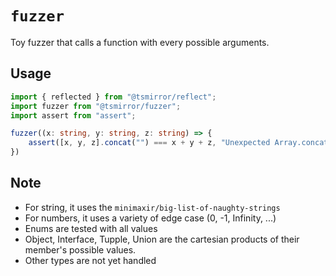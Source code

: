 # `fuzzer`

Toy fuzzer that calls a function with every possible arguments.

## Usage

```ts
import { reflected } from "@tsmirror/reflect";
import fuzzer from "@tsmirror/fuzzer";
import assert from "assert";

fuzzer((x: string, y: string, z: string) => {
    assert([x, y, z].concat("") === x + y + z, "Unexpected Array.concat behaviour");
})
```

## Note

- For string, it uses the `minimaxir/big-list-of-naughty-strings`
- For numbers, it uses a variety of edge case (0, -1, Infinity, ...)
- Enums are tested with all values
- Object, Interface, Tupple, Union are the cartesian products of their member's possible values.
- Other types are not yet handled